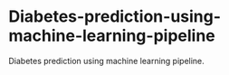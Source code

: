# Diabetes-prediction-using-machine-learning-pipeline
Diabetes prediction using machine learning pipeline.
